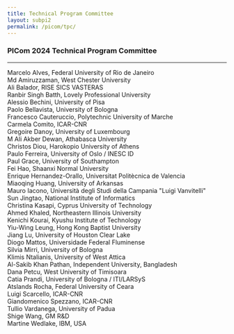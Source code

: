 ```yaml
---
title: Technical Program Committee
layout: subpi2
permalink: /picom/tpc/
---
```



<h3>PICom 2024 Technical Program Committee</h3>
<hr/>

Marcelo Alves, Federal University of Rio de Janeiro<br/>
Md Amiruzzaman, West Chester University<br/>
Ali Balador, RISE SICS VASTERAS<br/>
Ranbir Singh Batth, Lovely Professional University<br/>
Alessio Bechini, University of Pisa<br/>
Paolo Bellavista, University of Bologna<br/>
Francesco Cauteruccio, Polytechnic University of Marche<br/>
Carmela Comito, ICAR-CNR<br/>
Gregoire Danoy, University of Luxembourg<br/>
M Ali Akber Dewan, Athabasca University<br/>
Christos Diou, Harokopio University of Athens<br/>
Paulo Ferreira, University of Oslo / INESC ID<br/>
Paul Grace, University of Southampton<br/>
Fei Hao, Shaanxi Normal University<br/>
Enrique Hernandez-Orallo, Universitat Politècnica de Valencia<br/>
Miaoqing Huang, University of Arkansas<br/>
Mauro Iacono, Università degli Studi della Campania "Luigi Vanvitelli"<br/>
Sun Jingtao, National Institute of Informatics<br/>
Christina Kasapi, Cyprus University of Technology<br/>
Ahmed Khaled, Northeastern Illinois University<br/>
Kenichi Kourai, Kyushu Institute of Technology<br/>
Yiu-Wing Leung, Hong Kong Baptist University<br/>
Jiang Lu, University of Houston Clear Lake<br/>
Diogo Mattos, Universidade Federal Fluminense<br/>
Silvia Mirri, University of Bologna<br/>
Klimis Ntalianis, University of West Attica<br/>
Al-Sakib Khan Pathan, Independent University, Bangladesh<br/>
Dana Petcu, West University of Timisoara<br/>
Catia Prandi, University of Bologna / ITI/LARSyS<br/>
Atslands Rocha, Federal University of Ceara<br/>
Luigi Scarcello, ICAR-CNR<br/>
Giandomenico Spezzano, ICAR-CNR<br/>
Tullio Vardanega, University of Padua<br/>
Shige Wang, GM R&D<br/>
Martine Wedlake, IBM, USA
